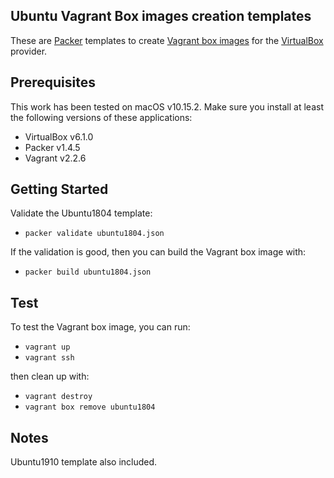 ## Ubuntu Vagrant Box images creation templates

These are [Packer](http://www.packer.io/) templates to create [Vagrant box images](https://www.vagrantup.com/docs/boxes.html) for the [VirtualBox](https://www.virtualbox.org/) provider.

## Prerequisites
This work has been tested on macOS v10.15.2. Make sure you install at least the following versions of these applications:
  * VirtualBox v6.1.0
  * Packer v1.4.5
  * Vagrant v2.2.6

## Getting Started
Validate the Ubuntu1804 template:
  * `packer validate ubuntu1804.json`

If the validation is good, then you can build the Vagrant box image with:
  * `packer build ubuntu1804.json`

## Test
To test the Vagrant box image, you can run:
  * `vagrant up`
  * `vagrant ssh`

then clean up with:
  * `vagrant destroy`
  * `vagrant box remove ubuntu1804`

## Notes
Ubuntu1910 template also included.
